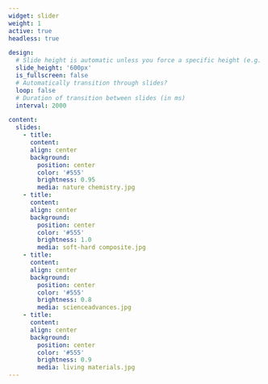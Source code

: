 ```yaml
---
widget: slider
weight: 1
active: true
headless: true

design:
  # Slide height is automatic unless you force a specific height (e.g. '400px')
  slide_height: '600px'
  is_fullscreen: false
  # Automatically transition through slides?
  loop: false
  # Duration of transition between slides (in ms)
  interval: 2000

content:
  slides:
    - title: 
      content: 
      align: center
      background:
        position: center
        color: '#555'
        brightness: 0.95
        media: nature chemistry.jpg     
    - title: 
      content: 
      align: center
      background:
        position: center
        color: '#555'
        brightness: 1.0
        media: soft-hard composite.jpg        
    - title: 
      content: 
      align: center
      background:
        position: center
        color: '#555'
        brightness: 0.8
        media: scienceadvances.jpg        
    - title: 
      content: 
      align: center
      background:
        position: center
        color: '#555'
        brightness: 0.9
        media: living materials.jpg
---
```


